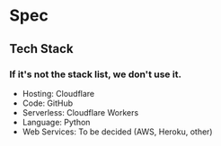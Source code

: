 
# Spec

## Tech Stack
### If it's not the stack list, we don't use it.

* Hosting: Cloudflare
* Code: GitHub
* Serverless: Cloudflare Workers
* Language: Python
* Web Services: To be decided (AWS, Heroku, other)

